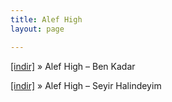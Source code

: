 ```yaml
---
title: Alef High
layout: page

---
```

<a href="https://cloud.mail.ru/public/5e91f7c16c87/Alef%20High%20-%20Ben%20Kadar" target="_blank">[indir]</a>  »  Alef High &#8211; Ben Kadar

<a href="https://cloud.mail.ru/public/c49b48eebd05/Alef%20High%20-%20Seyir%20Halindeyim" target="_blank">[indir]</a>  »  Alef High &#8211; Seyir Halindeyim